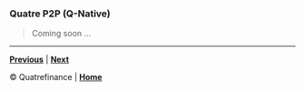
### Quatre P2P (Q-Native)

> Coming soon ...

-------------------------------

**[Previous]()** | **[Next]()**

:copyright: Quatrefinance | **[Home](https://github.com/Quatre-Finance/Q-paper#concept-overview)**
